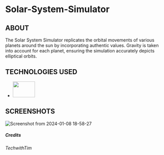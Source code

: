 # Solar-System-Simulator #
## ABOUT ##

The Solar System Simulator replicates the orbital movements of various planets around the sun by incorporating authentic values. Gravity is taken into account for each planet, ensuring the simulation accurately depicts elliptical orbits.

## TECHNOLOGIES USED ##
* <img src='https://github.com/jessvasq/Solar-System-Simulator-/assets/119137671/8cb45134-1bce-4588-9cf4-c2520d6cc36b' width=70px height=50px> 

## SCREENSHOTS ##
![Screenshot from 2024-01-08 18-58-27](https://github.com/jessvasq/Solar-System-Simulator-/assets/119137671/7046539a-7183-4076-9498-66104ecc53de)


##### Credits #####
###### TechwithTim ######
